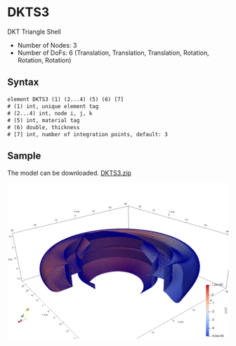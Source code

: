 # DKTS3

DKT Triangle Shell

* Number of Nodes: 3
* Number of DoFs: 6 (Translation, Translation, Translation, Rotation, Rotation, Rotation)

## Syntax

```
element DKTS3 (1) (2...4) (5) (6) [7]
# (1) int, unique element tag
# (2...4) int, node i, j, k
# (5) int, material tag
# (6) double, thickness
# [7] int, number of integration points, default: 3
```

## Sample

The model can be downloaded. [DKTS3.zip](DKTS3.zip)

![example](DKTS3.png)
